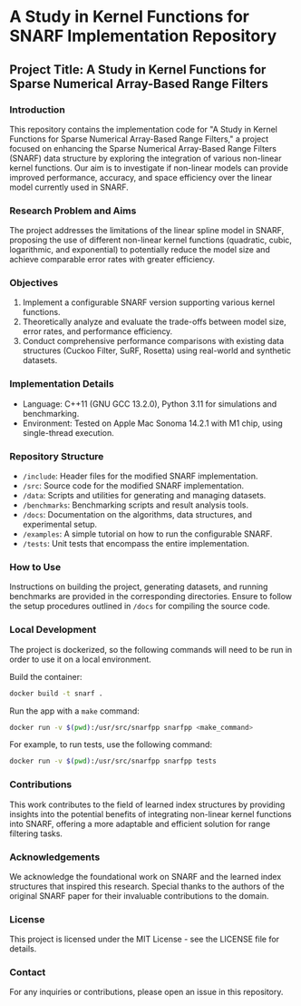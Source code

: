 # A Study in Kernel Functions for SNARF Implementation Repository

## Project Title: A Study in Kernel Functions for Sparse Numerical Array-Based Range Filters

### Introduction
This repository contains the implementation code for "A Study in Kernel Functions for Sparse Numerical Array-Based Range Filters," a project focused on enhancing the Sparse Numerical Array-Based Range Filters (SNARF) data structure by exploring the integration of various non-linear kernel functions. Our aim is to investigate if non-linear models can provide improved performance, accuracy, and space efficiency over the linear model currently used in SNARF.

### Research Problem and Aims
The project addresses the limitations of the linear spline model in SNARF, proposing the use of different non-linear kernel functions (quadratic, cubic, logarithmic, and exponential) to potentially reduce the model size and achieve comparable error rates with greater efficiency.

### Objectives
1. Implement a configurable SNARF version supporting various kernel functions.
2. Theoretically analyze and evaluate the trade-offs between model size, error rates, and performance efficiency.
3. Conduct comprehensive performance comparisons with existing data structures (Cuckoo Filter, SuRF, Rosetta) using real-world and synthetic datasets.

### Implementation Details
- Language: C++11 (GNU GCC 13.2.0), Python 3.11 for simulations and benchmarking.
- Environment: Tested on Apple Mac Sonoma 14.2.1 with M1 chip, using single-thread execution.

### Repository Structure
- `/include`: Header files for the modified SNARF implementation.
- `/src`: Source code for the modified SNARF implementation.
- `/data`: Scripts and utilities for generating and managing datasets.
- `/benchmarks`: Benchmarking scripts and result analysis tools.
- `/docs`: Documentation on the algorithms, data structures, and experimental setup.
- `/examples`: A simple tutorial on how to run the configurable SNARF.
- `/tests`: Unit tests that encompass the entire implementation.

### How to Use
Instructions on building the project, generating datasets, and running benchmarks are provided in the corresponding directories. Ensure to follow the setup procedures outlined in `/docs` for compiling the source code.

### Local Development

The project is dockerized, so the following commands will need to be run in order to use it on a local environment.

Build the container:

```sh
docker build -t snarf .
```

Run the app with a `make` command:

```sh
docker run -v $(pwd):/usr/src/snarfpp snarfpp <make_command>
```

For example, to run tests, use the following command:

```sh
docker run -v $(pwd):/usr/src/snarfpp snarfpp tests
```

### Contributions
This work contributes to the field of learned index structures by providing insights into the potential benefits of integrating non-linear kernel functions into SNARF, offering a more adaptable and efficient solution for range filtering tasks.

### Acknowledgements
We acknowledge the foundational work on SNARF and the learned index structures that inspired this research. Special thanks to the authors of the original SNARF paper for their invaluable contributions to the domain.

### License
This project is licensed under the MIT License - see the LICENSE file for details.

### Contact
For any inquiries or contributions, please open an issue in this repository.
